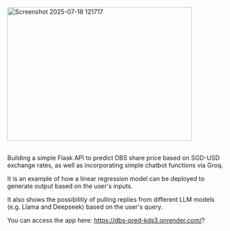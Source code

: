 <img width="425" height="308" alt="Screenshot 2025-07-18 121717" src="https://github.com/user-attachments/assets/cd131852-280b-4e4d-a26b-bd41bd6e426d" />

<br> Building a simple Flask API to predict DBS share price based on SGD-USD exchange rates, as well as incorporating simple chatbot functions via Groq. 

It is an example of how a linear regression model can be deployed to generate output based on the user's inputs. 

It also shows the possibilitiy of pulling replies from different LLM models (e.g. Llama and Deepseek) based on the user's query.

You can access the app here: https://dbs-pred-kds3.onrender.com/?
